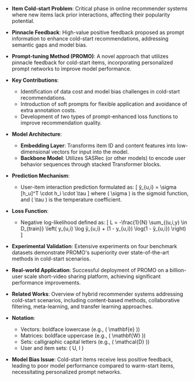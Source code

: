 - **Item Cold-start Problem**: Critical phase in online recommender systems where new items lack prior interactions, affecting their popularity potential.
  
- **Pinnacle Feedback**: High-value positive feedback proposed as prompt information to enhance cold-start recommendations, addressing semantic gaps and model bias.

- **Prompt-tuning Method (PROMO)**: A novel approach that utilizes pinnacle feedback for cold-start items, incorporating personalized prompt networks to improve model performance.

- **Key Contributions**:
  - Identification of data cost and model bias challenges in cold-start recommendations.
  - Introduction of soft prompts for flexible application and avoidance of extra annotation costs.
  - Development of two types of prompt-enhanced loss functions to improve recommendation quality.

- **Model Architecture**:
  - **Embedding Layer**: Transforms item ID and content features into low-dimensional vectors for input into the model.
  - **Backbone Model**: Utilizes SASRec (or other models) to encode user behavior sequences through stacked Transformer blocks.
  
- **Prediction Mechanism**: 
  - User-item interaction prediction formulated as:
    \[
    ŷ_{u,i} = \sigma [h_u]^T \cdot h_i \cdot \tau
    \]
    where \( \sigma \) is the sigmoid function, and \( \tau \) is the temperature coefficient.

- **Loss Function**: 
  - Negative log-likelihood defined as:
    \[
    L = -\frac{1}{N} \sum_{(u,i,y) \in D_{train}} \left( y_{u,i} \log ŷ_{u,i} + (1 - y_{u,i}) \log(1 - ŷ_{u,i}) \right)
    \]

- **Experimental Validation**: Extensive experiments on four benchmark datasets demonstrate PROMO's superiority over state-of-the-art methods in cold-start scenarios.

- **Real-world Application**: Successful deployment of PROMO on a billion-user scale short-video sharing platform, achieving significant performance improvements.

- **Related Works**: Overview of hybrid recommender systems addressing cold-start scenarios, including content-based methods, collaborative filtering, meta-learning, and transfer learning approaches.

- **Notation**: 
  - Vectors: boldface lowercase (e.g., \( \mathbf{e} \))
  - Matrices: boldface uppercase (e.g., \( \mathbf{W} \))
  - Sets: calligraphic capital letters (e.g., \( \mathcal{D} \))
  - User and item sets: \( U, I \)

- **Model Bias Issue**: Cold-start items receive less positive feedback, leading to poor model performance compared to warm-start items, necessitating personalized prompt networks.